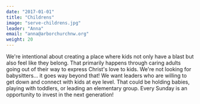 ```yaml
---
date: "2017-01-01"
title: "Childrens"
image: "serve-childrens.jpg"
leader: "Anna"
email: "anna@arborchurchnw.org"
weight: 20
---
```


We're intentional about creating a place where kids not only have a blast but also feel like they belong. That primarily happens through caring adults going out of their way to express Christ's love to kids. We're not looking for babysitters... it goes way beyond that!  We want leaders who are willing to get down and connect with kids at eye level. That could be holding babies, playing with toddlers, or leading an elementary group. Every Sunday is an opportunity to invest in the next generation!  

